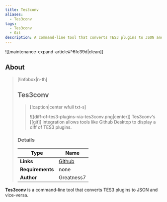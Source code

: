 ```yaml
---
title: Tes3conv
aliases:
  - Tes3conv
tags:
  - Tes3conv
  - Git
description: A command-line tool that converts TES3 plugins to JSON and vice-versa.
---
```


![[maintenance-expand-article#^6fc39d|clean]]

## About

> [!infobox|n-th]
> 
> ## Tes3conv
> 
> > [!caption|center wfull txt-s]
> > 
> > ![[diff-of-tes3-plugins-via-tes3conv.png|center]]
> > Tes3conv's [[git]] integration allows tools like Github Desktop to display a diff of TES3 plugins.
> 
> ### Details
> 
> | Type | Name |
> | --- | --- |
> | **Links** | [Github](https://github.com/Greatness7/tes3conv) |
> | **Requirements** | none |
> | **Author** | Greatness7 |

**Tes3conv** is a command-line tool that converts TES3 plugins to JSON and vice-versa.